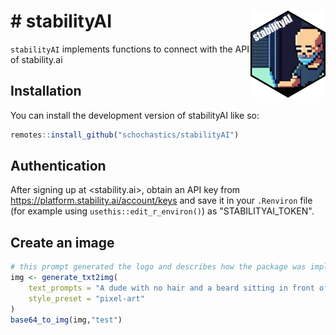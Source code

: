 # # stabilityAI <img src="man/figures/logo.png" align="right" height="139" alt="" />

<!-- badges: start -->
<!-- badges: end -->

`stabilityAI` implements functions to connect with the API of stability.ai

## Installation

You can install the development version of stabilityAI like so:

``` r
remotes::install_github("schochastics/stabilityAI")
```

## Authentication

After signing up at <stability.ai>, obtain an API key from
<https://platform.stability.ai/account/keys> and save it in your `.Renviron`
file (for example using `usethis::edit_r_environ()`) as "STABILITYAI_TOKEN".

## Create an image

```r
# this prompt generated the logo and describes how the package was implemented... 
img <- generate_txt2img(
    text_prompts = "A dude with no hair and a beard sitting in front of his laptop in a dark room",
    style_preset = "pixel-art"
)
base64_to_img(img,"test")

```
